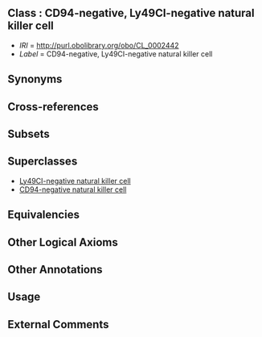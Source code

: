 
## Class : CD94-negative, Ly49CI-negative natural killer cell

 * *IRI* = http://purl.obolibrary.org/obo/CL_0002442
 * *Label* = CD94-negative, Ly49CI-negative natural killer cell

## Synonyms


## Cross-references


## Subsets


## Superclasses

 * [Ly49CI-negative natural killer cell](../../CL/46/CL_0002446.md)
 * [CD94-negative natural killer cell](../../CL/47/CL_0002447.md)

## Equivalencies


## Other Logical Axioms


## Other Annotations


## Usage


## External Comments

